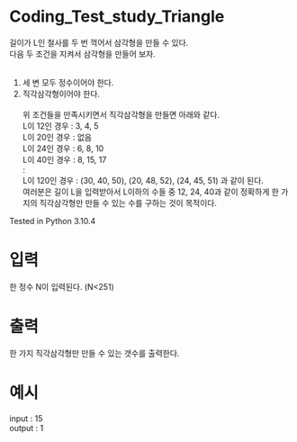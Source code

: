 # Coding_Test_study_Triangle
길이가 L인 철사를 두 번 꺽어서 삼각형을 만들 수 있다. <br>
다음 두 조건을 지켜서 삼각형을 만들어 보자. <br> <br>
1) 세 변 모두 정수이어야 한다. <br>
2) 직각삼각형이어야 한다. <br> <br>
위 조건들을 만족시키면서 직각삼각형을 만들면 아래와 같다. <br>
L이 12인 경우 : 3, 4, 5<br>
L이 20인 경우 : 없음<br>
L이 24인 경우 : 6, 8, 10<br>
L이 40인 경우 : 8, 15, 17<br>
:<br>
L이 120인 경우 : (30, 40, 50), (20, 48, 52), (24, 45, 51) 과 같이 된다. <br>
여러분은 길이 L을 입력받아서 L이하의 수들 중 12, 24, 40과 같이 정확하게 한 가지의 직각삼각형만 만들 수 있는 수를 구하는 것이 목적이다.<br>

Tested in Python 3.10.4

# 입력
한 정수 N이 입력된다. (N<251)

# 출력
한 가지 직각삼각형만 만들 수 있는 갯수를 출력한다.

# 예시
input : 15 <br> 
output : 1 <br>
